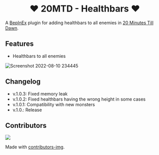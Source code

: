 <h1 align="center">❤️ 20MTD - Healthbars ❤️</h1>

A [BepInEx](https://github.com/BepInEx/BepInEx/releases) plugin for adding healthbars to all enemies in [20 Minutes Till Dawn](https://store.steampowered.com/app/1966900/20_Minutes_Till_Dawn/).

## Features
- Healthbars to all enemies

![Screenshot 2022-08-10 234445](https://user-images.githubusercontent.com/108492240/184026396-19fec55e-93aa-466c-8095-910bf1a06aa9.png)

## Changelog
- v.1.0.3:  Fixed memory leak
- v.1.0.2:  Fixed healthbars having the wrong height in some cases
- v.1.0.1:  Compatibility with new monsters
- v.1.0.:   Release

## Contributors
<a href = "https://github.com/Gamekohl/20MTD-Healthbars/graphs/contributors">
  <img src = "https://contrib.rocks/image?repo=Gamekohl/20MTD-Healthbars"/>
</a>

Made with [contributors-img](https://contrib.rocks).
